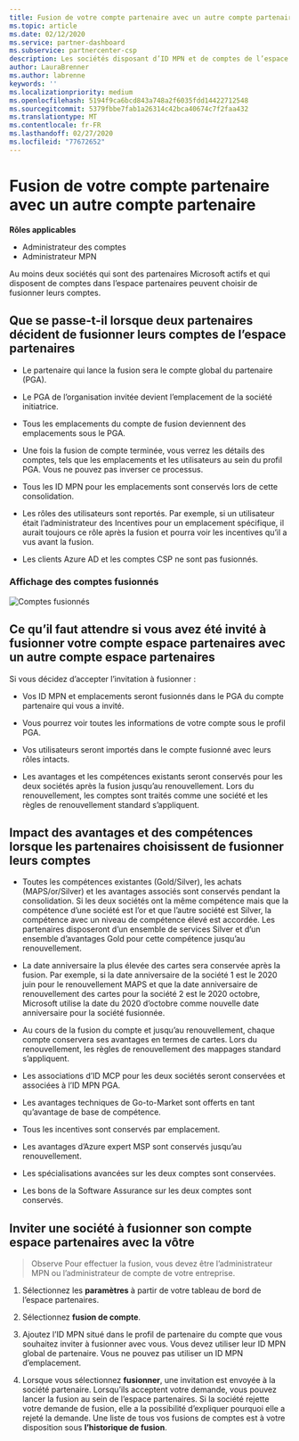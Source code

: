 ```yaml
---
title: Fusion de votre compte partenaire avec un autre compte partenaire | Espace partenaires
ms.topic: article
ms.date: 02/12/2020
ms.service: partner-dashboard
ms.subservice: partnercenter-csp
description: Les sociétés disposant d’ID MPN et de comptes de l’espace partenaires peuvent fusionner leurs comptes.
author: LauraBrenner
ms.author: labrenne
keywords: ''
ms.localizationpriority: medium
ms.openlocfilehash: 5194f9ca6bcd843a748a2f6035fdd14422712548
ms.sourcegitcommit: 5379fbbe7fab1a26314c42bca40674c7f2faa432
ms.translationtype: MT
ms.contentlocale: fr-FR
ms.lasthandoff: 02/27/2020
ms.locfileid: "77672652"
---
```

# <a name="merging-your-partner-account-with-another-partner-account"></a>Fusion de votre compte partenaire avec un autre compte partenaire

**Rôles applicables**

- Administrateur des comptes
- Administrateur MPN

Au moins deux sociétés qui sont des partenaires Microsoft actifs et qui disposent de comptes dans l’espace partenaires peuvent choisir de fusionner leurs comptes. 

## <a name="what-happens-when-two-partners-decide-to-merge-their-partner-center-accounts"></a>Que se passe-t-il lorsque deux partenaires décident de fusionner leurs comptes de l’espace partenaires

- Le partenaire qui lance la fusion sera le compte global du partenaire (PGA). 

- Le PGA de l’organisation invitée devient l’emplacement de la société initiatrice.  

- Tous les emplacements du compte de fusion deviennent des emplacements sous le PGA. 

- Une fois la fusion de compte terminée, vous verrez les détails des comptes, tels que les emplacements et les utilisateurs au sein du profil PGA. Vous ne pouvez pas inverser ce processus. 

- Tous les ID MPN pour les emplacements sont conservés lors de cette consolidation. 

- Les rôles des utilisateurs sont reportés. Par exemple, si un utilisateur était l’administrateur des Incentives pour un emplacement spécifique, il aurait toujours ce rôle après la fusion et pourra voir les incentives qu’il a vus avant la fusion. 

- Les clients Azure AD et les comptes CSP ne sont pas fusionnés.

### <a name="view-of-merged-accounts"></a>Affichage des comptes fusionnés

![Comptes fusionnés](images/AccountMerge_graphic.png)


## <a name="what-to-expect-if-you-have-been-invited-to-merge-your-partner-center-account-with-another-partner-center-account"></a>Ce qu’il faut attendre si vous avez été invité à fusionner votre compte espace partenaires avec un autre compte espace partenaires

Si vous décidez d’accepter l’invitation à fusionner :

- Vos ID MPN et emplacements seront fusionnés dans le PGA du compte partenaire qui vous a invité. 

- Vous pourrez voir toutes les informations de votre compte sous le profil PGA.

- Vos utilisateurs seront importés dans le compte fusionné avec leurs rôles intacts.

- Les avantages et les compétences existants seront conservés pour les deux sociétés après la fusion jusqu’au renouvellement. Lors du renouvellement, les comptes sont traités comme une société et les règles de renouvellement standard s’appliquent.  

## <a name="how-benefits-and-competencies-are-affected-when-partners-elect-to-merge-their-accounts"></a>Impact des avantages et des compétences lorsque les partenaires choisissent de fusionner leurs comptes

- Toutes les compétences existantes (Gold/Silver), les achats (MAPS/or/Silver) et les avantages associés sont conservés pendant la consolidation. Si les deux sociétés ont la même compétence mais que la compétence d’une société est l’or et que l’autre société est Silver, la compétence avec un niveau de compétence élevé est accordée. Les partenaires disposeront d’un ensemble de services Silver et d’un ensemble d’avantages Gold pour cette compétence jusqu’au renouvellement.

- La date anniversaire la plus élevée des cartes sera conservée après la fusion. Par exemple, si la date anniversaire de la société 1 est le 2020 juin pour le renouvellement MAPS et que la date anniversaire de renouvellement des cartes pour la société 2 est le 2020 octobre, Microsoft utilise la date du 2020 d’octobre comme nouvelle date anniversaire pour la société fusionnée.

- Au cours de la fusion du compte et jusqu’au renouvellement, chaque compte conservera ses avantages en termes de cartes. Lors du renouvellement, les règles de renouvellement des mappages standard s’appliquent.  

- Les associations d’ID MCP pour les deux sociétés seront conservées et associées à l’ID MPN PGA.

- Les avantages techniques de Go-to-Market sont offerts en tant qu’avantage de base de compétence.  

- Tous les incentives sont conservés par emplacement. 

- Les avantages d’Azure expert MSP sont conservés jusqu’au renouvellement. 

- Les spécialisations avancées sur les deux comptes sont conservées. 

- Les bons de la Software Assurance sur les deux comptes sont conservés.

## <a name="invite-a-company-to-merge-its-partner-center-account-with-yours"></a>Inviter une société à fusionner son compte espace partenaires avec la vôtre 

>Observe Pour effectuer la fusion, vous devez être l’administrateur MPN ou l’administrateur de compte de votre entreprise.

1. Sélectionnez les **paramètres** à partir de votre tableau de bord de l’espace partenaires.

2. Sélectionnez **fusion de compte**.

3. Ajoutez l’ID MPN situé dans le profil de partenaire du compte que vous souhaitez inviter à fusionner avec vous. Vous devez utiliser leur ID MPN global de partenaire. Vous ne pouvez pas utiliser un ID MPN d’emplacement.

4. Lorsque vous sélectionnez **fusionner**, une invitation est envoyée à la société partenaire. Lorsqu’ils acceptent votre demande, vous pouvez lancer la fusion au sein de l’espace partenaires. Si la société rejette votre demande de fusion, elle a la possibilité d’expliquer pourquoi elle a rejeté la demande. Une liste de tous vos fusions de comptes est à votre disposition sous **l’historique de fusion**.




